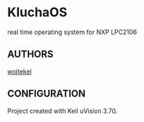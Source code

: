 # KluchaOS
real time operating system for NXP LPC2106

## AUTHORS
[wojtekel](http://mojemiejsce-wojtekel.rhcloud.com)

## CONFIGURATION
Project created with Keil uVision 3.70.
